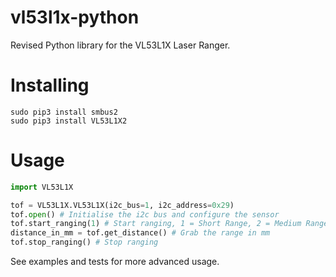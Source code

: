 # vl53l1x-python

Revised Python library for the VL53L1X Laser Ranger.

# Installing

```
sudo pip3 install smbus2
sudo pip3 install VL53L1X2
```

# Usage

```python
import VL53L1X

tof = VL53L1X.VL53L1X(i2c_bus=1, i2c_address=0x29)
tof.open() # Initialise the i2c bus and configure the sensor
tof.start_ranging(1) # Start ranging, 1 = Short Range, 2 = Medium Range, 3 = Long Range
distance_in_mm = tof.get_distance() # Grab the range in mm
tof.stop_ranging() # Stop ranging
```

See examples and tests for more advanced usage.


